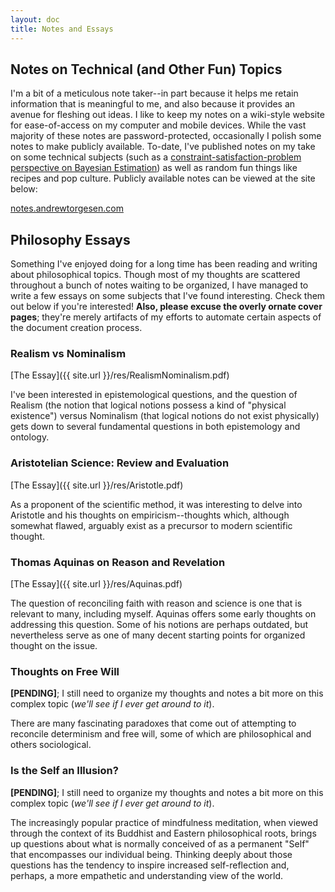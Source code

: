```yaml
---
layout: doc
title: Notes and Essays
---
```


## Notes on Technical (and Other Fun) Topics

I'm a bit of a meticulous note taker--in part because it helps me retain information that is meaningful to me, and also because it provides an avenue for fleshing out ideas. I like to keep my notes on a wiki-style website for ease-of-access on my computer and mobile devices. While the vast majority of these notes are password-protected, occasionally I polish some notes to make publicly available. To-date, I've published notes on my take on some technical subjects (such as a [constraint-satisfaction-problem perspective on Bayesian Estimation](https://notes.andrewtorgesen.com/doku.php?id=public:bayesian-inference)) as well as random fun things like recipes and pop culture. Publicly available notes can be viewed at the site below:

[notes.andrewtorgesen.com](https://notes.andrewtorgesen.com/doku.php?id=public:public-notes)

## Philosophy Essays

Something I've enjoyed doing for a long time has been reading and writing about philosophical topics. Though most of my thoughts are scattered throughout a bunch of notes waiting to be organized, I have managed to write a few essays on some subjects that I've found interesting. Check them out below if you're interested! **Also, please excuse the overly ornate cover pages**; they're merely artifacts of my efforts to automate certain aspects of the document creation process.

### Realism vs Nominalism

[The Essay]({{ site.url }}/res/RealismNominalism.pdf)

I've been interested in epistemological questions, and the question of Realism (the notion that logical notions possess a kind of "physical existence") versus Nominalism (that logical notions do not exist physically) gets down to several fundamental questions in both epistemology and ontology.

### Aristotelian Science: Review and Evaluation

[The Essay]({{ site.url }}/res/Aristotle.pdf)

As a proponent of the scientific method, it was interesting to delve into Aristotle and his thoughts on empiricism--thoughts which, although somewhat flawed, arguably exist as a precursor to modern scientific thought.

### Thomas Aquinas on Reason and Revelation

[The Essay]({{ site.url }}/res/Aquinas.pdf)

The question of reconciling faith with reason and science is one that is relevant to many, including myself. Aquinas offers some early thoughts on addressing this question. Some of his notions are perhaps outdated, but nevertheless serve as one of many decent starting points for organized thought on the issue.

### Thoughts on Free Will

**[PENDING]**; I still need to organize my thoughts and notes a bit more on this complex topic (*we'll see if I ever get around to it*).

There are many fascinating paradoxes that come out of attempting to reconcile determinism and free will, some of which are philosophical and others sociological.

### Is the Self an Illusion?

**[PENDING]**; I still need to organize my thoughts and notes a bit more on this complex topic (*we'll see if I ever get around to it*).

The increasingly popular practice of mindfulness meditation, when viewed through the context of its Buddhist and Eastern philosophical roots, brings up questions about what is normally conceived of as a permanent "Self" that encompasses our individual being. Thinking deeply about those questions has the tendency to inspire increased self-reflection and, perhaps, a more empathetic and understanding view of the world.
